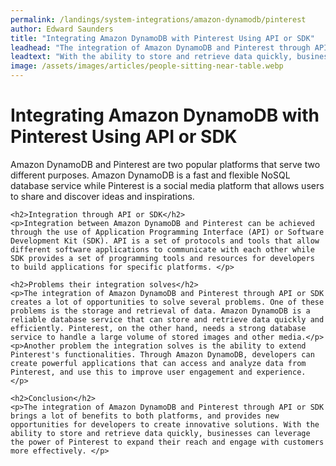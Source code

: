 ```yaml
---
permalink: /landings/system-integrations/amazon-dynamodb/pinterest
author: Edward Saunders
title: "Integrating Amazon DynamoDB with Pinterest Using API or SDK"
leadhead: "The integration of Amazon DynamoDB and Pinterest through API or SDK brings a lot of benefits to both platforms, and provides new opportunities for developers to create innovative solutions"
leadtext: "With the ability to store and retrieve data quickly, businesses can leverage the power of Pinterest to expand their reach and engage with customers more effectively."
image: /assets/images/articles/people-sitting-near-table.webp
---
```

<div class="arttext">	<h1>Integrating Amazon DynamoDB with Pinterest Using API or SDK</h1>
	<p>Amazon DynamoDB and Pinterest are two popular platforms that serve two different purposes. Amazon DynamoDB is a fast and flexible NoSQL database service while Pinterest is a social media platform that allows users to share and discover ideas and inspirations.</p>

	<h2>Integration through API or SDK</h2>
	<p>Integration between Amazon DynamoDB and Pinterest can be achieved through the use of Application Programming Interface (API) or Software Development Kit (SDK). API is a set of protocols and tools that allow different software applications to communicate with each other while SDK provides a set of programming tools and resources for developers to build applications for specific platforms. </p>

	<h2>Problems their integration solves</h2>
	<p>The integration of Amazon DynamoDB and Pinterest through API or SDK creates a lot of opportunities to solve several problems. One of these problems is the storage and retrieval of data. Amazon DynamoDB is a reliable database service that can store and retrieve data quickly and efficiently. Pinterest, on the other hand, needs a strong database service to handle a large volume of stored images and other media.</p>
	<p>Another problem the integration solves is the ability to extend Pinterest's functionalities. Through Amazon DynamoDB, developers can create powerful applications that can access and analyze data from Pinterest, and use this to improve user engagement and experience. </p>

	<h2>Conclusion</h2>
	<p>The integration of Amazon DynamoDB and Pinterest through API or SDK brings a lot of benefits to both platforms, and provides new opportunities for developers to create innovative solutions. With the ability to store and retrieve data quickly, businesses can leverage the power of Pinterest to expand their reach and engage with customers more effectively. </p>
</div>
